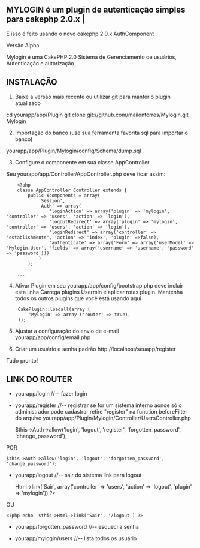 MYLOGIN é um plugin de autenticação simples para cakephp 2.0.x |
---------------------------------------------------

E isso é feito usando o novo cakephp 2.0.x AuthComponent

Versão Alpha

Mylogin é uma CakePHP 2.0 Sistema de Gerenciamento de usuários,
Autenticação e autorização

INSTALAÇÃO
------------

1. Baixe a versão mais recente ou utilizar git para manter o plugin atualizado

cd yourapp/app/Plugin
git clone git://github.com/mailontorres/Mylogin.git Mylogin

2. Importação do banco (use sua ferramenta favorita sql para importar o banco)

yourapp/app/Plugin/Mylogin/config/Schema/dump.sql

3. Configure o componente em sua classe AppController

Seu yourapp/app/Controller/AppController.php deve ficar assim:

        <?php
        classe AppController Controller extends {
		    public $components = array(
				'Session',
				'Auth' => array(
					'loginAction' => array('plugin' => 'mylogin', 'controller' => 'users', 'action' => 'login'),
		        	'logoutRedirect' => array('plugin' => 'mylogin', 'controller' => 'users', 'action' => 'login'),
		        	'loginRedirect' => array('controller' => 'establishments', 'action' => 'index', 'plugin' =>false),
					'authenticate' => array('Form' => array('userModel' => 'Mylogin.User', 'fields' => array('username' => 'username', 'password' => 'password')))
				)
			);
        
        ...

4. Ativar Plugin em seu yourapp/app/config/bootstrap.php deve incluir esta linha
Carrega plugins Usermin e aplicar rotas plugin. Mantenha todos os outros plugins que você está usando aqui

        CakePlugin::loadall(array (
            'Mylogin' => array ('router' => true),
        ));

5. Ajustar a configuração do envio de e-mail
	yourapp/app/config/email.php


6. Criar um usuário e senha padrão
	http://localhost/seuapp/register


Tudo pronto!


LINK DO ROUTER
----------------

* yourapp/login //-- fazer login

* yourapp/register //-- registrar
se for um sistema interno aonde só o administrador pode cadastrar retire "register" na function beforeFilter do arquivo yourapp/app/Plugin/Mylogin/Controller/UsersController.php

    $this->Auth->allow('login', 'logout', 'register', 'forgotten_password', 'change_password');

POR

    $this->Auth->allow('login', 'logout', 'forgotten_password', 'change_password');


* yourapp/logout //-- sair do sistema
link para logout 

    <?php echo $this->Html->link('Sair', array('controller' => 'users', 'action' => 'logout', 'plugin' => 'mylogin')) ?>
    
OU

    <?php echo  $this->Html->link('Sair', '/logout') ?>


* yourapp/forgotten_password //-- esqueci a senha

* yourapp/mylogin/users //-- lista todos os usuário
